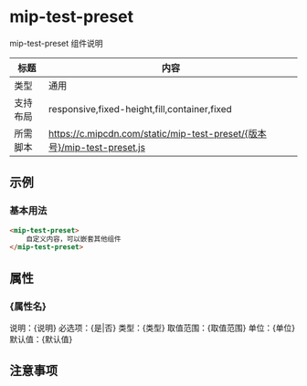 # mip-test-preset

mip-test-preset 组件说明

标题|内容
----|----
类型|通用
支持布局|responsive,fixed-height,fill,container,fixed
所需脚本|https://c.mipcdn.com/static/mip-test-preset/{版本号}/mip-test-preset.js

## 示例

### 基本用法
```html
<mip-test-preset>
    自定义内容，可以嵌套其他组件
</mip-test-preset>
```

## 属性

### {属性名}

说明：{说明}
必选项：{是|否}
类型：{类型}
取值范围：{取值范围}
单位：{单位}
默认值：{默认值}

## 注意事项

